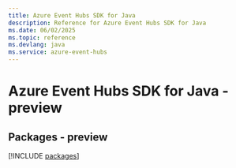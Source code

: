 ```yaml
---
title: Azure Event Hubs SDK for Java
description: Reference for Azure Event Hubs SDK for Java
ms.date: 06/02/2025
ms.topic: reference
ms.devlang: java
ms.service: azure-event-hubs
---
```

# Azure Event Hubs SDK for Java - preview
## Packages - preview
[!INCLUDE [packages](event-hubs-index.md)]